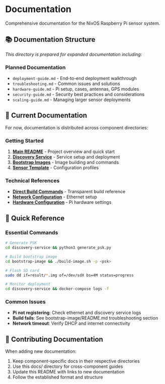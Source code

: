 # Documentation

Comprehensive documentation for the NixOS Raspberry Pi sensor system.

## 📚 **Documentation Structure**

*This directory is prepared for expanded documentation including:*

### **Planned Documentation**
- `deployment-guide.md` - End-to-end deployment walkthrough
- `troubleshooting.md` - Common issues and solutions  
- `hardware-guide.md` - Pi setup, cases, antennas, GPS modules
- `security-guide.md` - Security best practices and considerations
- `scaling-guide.md` - Managing larger sensor deployments

## 📖 **Current Documentation**

For now, documentation is distributed across component directories:

### **Getting Started**
1. **[Main README](../README.md)** - Project overview and quick start
2. **[Discovery Service](../discovery-service/README.md)** - Service setup and deployment
3. **[Bootstrap Images](../bootstrap-image/README.md)** - Image building and commands
4. **[Sensor Template](../sensor-template/README.md)** - Configuration profiles

### **Technical References**
- **[Direct Build Commands](../bootstrap-image/COMMANDS.md)** - Transparent build reference
- **[Network Configuration](../bootstrap-image/network-config.nix)** - Ethernet setup
- **[Hardware Configuration](../bootstrap-image/hardware-configuration.nix)** - Pi hardware settings

## 🎯 **Quick Reference**

### **Essential Commands**
```bash
# Generate PSK
cd discovery-service && python3 generate_psk.py

# Build bootstrap image
cd bootstrap-image && ./build-image.sh -p <psk>

# Flash SD card
sudo dd if=result/*.img of=/dev/sdX bs=4M status=progress

# Monitor deployment
cd discovery-service && docker-compose logs -f
```

### **Common Issues**
- **Pi not registering**: Check ethernet and discovery service logs
- **Build fails**: See bootstrap-image/README.md troubleshooting section
- **Network timeout**: Verify DHCP and internet connectivity

## 🤝 **Contributing Documentation**

When adding new documentation:
1. Keep component-specific docs in their respective directories
2. Use this docs/ directory for cross-component guides
3. Update this README with links to new documentation
4. Follow the established format and structure